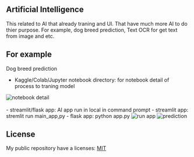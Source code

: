 ## Artificial Intelligence

This related to AI that already traning and UI. That have much more AI to do thier purpose. For example, dog breed prediction,
Text OCR for get text from image and etc.
## For example

Dog breed prediction
<br>
- Kaggle/Colab/Jupyter notebook directory: for notebook detail of process to traning model

<img src="https://github.com/sencesco/Artificial-Intelligence/assets/140499337/8835ee0a-92ce-48c2-bf32-6e4675706885" alt="notebook detail">
</br>

<br>
- <project> streamlit/flask app: AI app run in local in command prompt
  - streamlit app:  stremlit run main_app,py
  - flask app: python app.py
<img src="https://github.com/sencesco/Artificial-Intelligence/assets/140499337/12e77036-ee3f-4568-944f-8604c10b6105" alt="run app">
<img src="https://github.com/sencesco/Artificial-Intelligence/assets/140499337/fd6d28fa-a3e2-45c7-8d2b-e9108dfb8ffd" alt="prediction">
</br>

## License

My public  repository have a licenses: [MIT](https://choosealicense.com/licenses/mit/)

